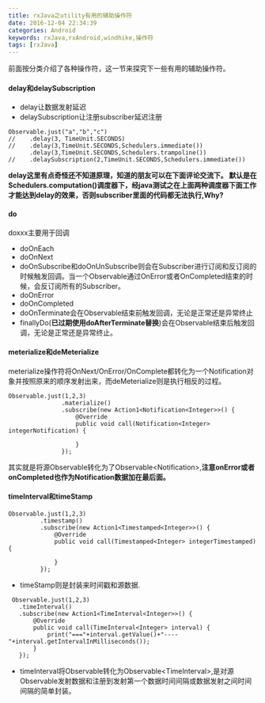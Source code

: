 ```yaml
---
title: rxJava之utility有用的辅助操作符
date: 2016-12-04 22:34:39
categories: Android
keywords: rxJava,rxAndroid,windhike,操作符
tags: [rxJava]
---
```

前面按分类介绍了各种操作符，这一节来探究下一些有用的辅助操作符。
<!--more-->
#### delay和delaySubscription
- delay让数据发射延迟
- delaySubscription让注册subscriber延迟注册

```
Observable.just("a","b","c")
//    .delay(3, TimeUnit.SECONDS)
//    .delay(3,TimeUnit.SECONDS,Schedulers.immediate())
      .delay(3,TimeUnit.SECONDS,Schedulers.trampoline())
//    .delaySubscription(2,TimeUnit.SECONDS,Schedulers.immediate())
```
**delay这里有点奇怪还不知道原理，知道的朋友可以在下面评论交流下。
默认是在Schedulers.computation()调度器下，经java测试之在上面两种调度器下面工作才能达到delay的效果，否则subscriber里面的代码都无法执行,Why?**


#### do
doxxx主要用于回调
- doOnEach
- doOnNext
- doOnSubscribe和doOnUnSubscribe则会在Subscriber进行订阅和反订阅的时候触发回调。当一个Observable通过OnError或者OnCompleted结束的时候，会反订阅所有的Subscriber。
- doOnError
- doOnCompleted
- doOnTerminate会在Observable结束前触发回调，无论是正常还是异常终止
- finallyDo(**已过期使用doAfterTerminate替换**)会在Observable结束后触发回调，无论是正常还是异常终止。

#### meterialize和deMeterialize
 meterialize操作符将OnNext/OnError/OnComplete都转化为一个Notification对象并按照原来的顺序发射出来，而deMeterialize则是执行相反的过程。

 ```
 Observable.just(1,2,3)
                .materialize()
                .subscribe(new Action1<Notification<Integer>>() {
                    @Override
                    public void call(Notification<Integer> integerNotification) {

                    }
                });
 ```
 其实就是将源Observable<Integer>转化为了Observable<Notification<Integer>>,**注意onError或者onCompleted也作为Notification数据加在最后面。**

 #### timeInterval和timeStamp

 ```
 Observable.just(1,2,3)
          .timestamp()
          .subscribe(new Action1<Timestamped<Integer>>() {
              @Override
              public void call(Timestamped<Integer> integerTimestamped) {

              }
          });
 ```
- timeStamp则是封装来时间戳和源数据.

 ```
  Observable.just(1,2,3)
    .timeInterval()
    .subscribe(new Action1<TimeInterval<Integer>>() {
        @Override
        public void call(TimeInterval<Integer> interval) {
            print("==="+interval.getValue()+"----"+interval.getIntervalInMilliseconds());
        }
    });
 ```
- timeInterval将Observable<Integer>转化为Observable<TimeInterval<Integer>>,是对源Observable发射数据和注册到发射第一个数据时间间隔或数据发射之间时间间隔的简单封装。
